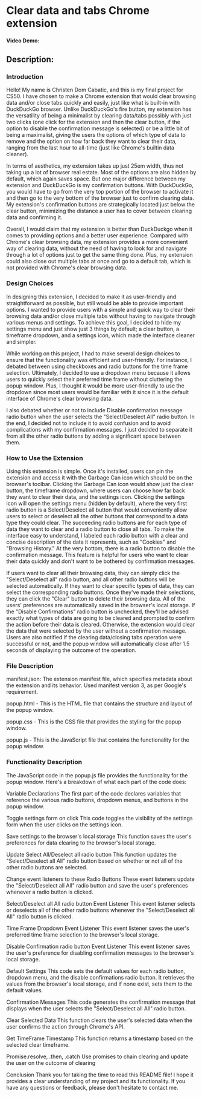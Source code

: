 # Clear data and tabs Chrome extension
#### Video Demo:  <URL HERE>
## **Description:**

### **Introduction**

Hello! My name is Christen Dom Cabatic, and this is my final project for CS50. I have chosen to make a Chrome extension that would clear browsing data and/or close tabs quickly and easily, just like what is built-in with DuckDuckGo browser. Unlike DuckDuckGo's fire button, my extension has the versatility of being a minimalist by clearing data/tabs possibly with just two clicks (one click for the extension and then the clear button, if the option to disable the confirmation message is selected) or be a little bit of being a maximalist, giving the users the options of which type of data to remove and the option on how far back they want to clear their data, ranging from the last hour to all-time (just like Chrome's builtin data cleaner).

In terms of aesthetics, my extension takes up just 25em width, thus not taking up a lot of browser real estate. Most of the options are also hidden by default, which again saves space. But one major difference between my extension and DuckDuckGo is my confirmation buttons. With DuckDuckGo, you would have to go from the very top portion of the browser to activate it and then go to the very bottom of the browser just to confirm clearing data. My extension's confirmation buttons are strategically located just below the clear button, minimizing the distance a user has to cover between clearing data and confirming it.

Overall, I would claim that my extension is better than DuckDuckgo when it comes to providing options and a better user experience. Compared with Chrome's clear browsing data, my extension provides a more convenient way of clearing data, without the need of having to look for and navigate through a lot of options just to get the same thing done. Plus, my extension could also close out multiple tabs at once and go to a default tab, which is not provided with Chrome's clear browsing data.

### **Design Choices**
In designing this extension, I decided to make it as user-friendly and straightforward as possible, but still would be able to provide important options. I wanted to provide users with a simple and quick way to clear their browsing data and/or close multiple tabs without having to navigate through various menus and settings. To achieve this goal, I decided to hide my settings menu and just show just 3 things by default; a clear button, a timeframe dropdown, and a settings icon, which made the interface cleaner and simpler.

While working on this project, I had to make several design choices to ensure that the functionality was efficient and user-friendly. For instance, I debated between using checkboxes and radio buttons for the time frame selection. Ultimately, I decided to use a dropdown menu because it allows users to quickly select their preferred time frame without cluttering the popup window. Plus, I thought it would be more user-friendly to use the dropdown since most users would be familiar with it since it is the default interface of Chrome's clear browsing data.

I also debated whether or not to include Disable confirmation message radio button when the user selects the "Select/Deselect All" radio button. In the end, I decided not to include it to avoid confusion and to avoid complications with my confirmation messages. I just decided to separate it from all the other radio buttons by adding a significant space between them.

### **How to Use the Extension**
Using this extension is simple. Once it's installed, users can pin the extension and access it with the Garbage Can icon which should be on the browser's toolbar. Clicking the Garbage Can icon would show just the clear button, the timeframe dropdown, where users can choose how far back they want to clear their data, and the settings icon. Clicking the settings icon will open the settings menu (hidden by default), where the very first radio button is a Select/Deselect all button that would conveniently allow users to select or deselect all the other buttons that correspond to a data type they could clear. The succeeding radio buttons are for each type of data they want to clear and a radio button to close all tabs. To make the interface easy to understand, I labeled each radio button with a clear and concise description of the data it represents, such as "Cookies" and "Browsing History." At the very bottom, there is a radio button to disable the confirmation message. This feature is helpful for users who want to clear their data quickly and don't want to be bothered by confirmation messages.

If users want to clear all their browsing data, they can simply click the "Select/Deselect all" radio button, and all other radio buttons will be selected automatically. If they want to clear specific types of data, they can select the corresponding radio buttons. Once they've made their selections, they can click the "Clear" button to delete their browsing data. All of the users' preferences are automatically saved in the browser's local storage. If the "Disable Confirmations" radio button is unchecked, they'll be advised exactly what types of data are going to be cleared and prompted to confirm the action before their data is cleared. Otherwise, the extension would clear the data that were selected by the user without a confirmation message. Users are also notified if the clearing data/closing tabs operation were successful or not, and the popup window will automatically close after 1.5 seconds of displaying the outcome of the operation.

### **File Description**
manifest.json: The extension manifest file, which specifies metadata about the extension and its behavior. Used manifest version 3, as per Google's requirement.

popup.html - This is the HTML file that contains the structure and layout of the popup window.

popup.css - This is the CSS file that provides the styling for the popup window.

popup.js - This is the JavaScript file that contains the functionality for the popup window.

### **Functionality Description**
The JavaScript code in the popup.js file provides the functionality for the popup window. Here's a breakdown of what each part of the code does:

Variable Declarations
The first part of the code declares variables that reference the various radio buttons, dropdown menus, and buttons in the popup window.

Toggle settings form on click
This code toggles the visibility of the settings form when the user clicks on the settings icon.

Save settings to the browser's local storage
This function saves the user's preferences for data clearing to the browser's local storage.

Update Select All/Deselect all radio button
This function updates the "Select/Deselect all All" radio button based on whether or not all of the other radio buttons are selected.

Change event listeners to these Radio Buttons
These event listeners update the "Select/Deselect all All" radio button and save the user's preferences whenever a radio button is clicked.

Select/Deselect all All radio button Event Listener
This event listener selects or deselects all of the other radio buttons whenever the "Select/Deselect all All" radio button is clicked.

Time Frame Dropdown Event Listener
This event listener saves the user's preferred time frame selection to the browser's local storage.

Disable Confirmation radio button Event Listener
This event listener saves the user's preference for disabling confirmation messages to the browser's local storage.

Default Settings
This code sets the default values for each radio button, dropdown menu, and the disable confirmations radio button. It retrieves the values from the browser's local storage, and if none exist, sets them to the default values.

Confirmation Messages
This code generates the confirmation message that displays when the user selects the "Select/Deselect all All" radio button.

Clear Selected Data
This function clears the user's selected data when the user confirms the action through Chrome's API.

Get TimeFrame Timestamp
This function returns a timestamp based on the selected clear timeframe.

Promise.resolve, .then, .catch
Use promises to chain clearing and update the user on the outcome of clearing

Conclusion
Thank you for taking the time to read this README file! I hope it provides a clear understanding of my project and its functionality. If you have any questions or feedback, please don't hesitate to contact me.
